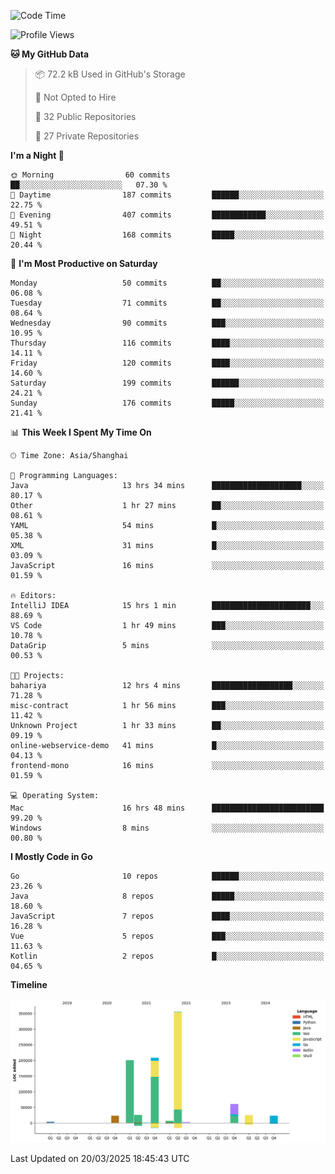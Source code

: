 <!--START_SECTION:waka-->
![Code Time](http://img.shields.io/badge/Code%20Time-4%2C044%20hrs%209%20mins-blue)

![Profile Views](http://img.shields.io/badge/Profile%20Views-0-blue)

**🐱 My GitHub Data** 

> 📦 72.2 kB Used in GitHub's Storage 
 > 
> 🚫 Not Opted to Hire
 > 
> 📜 32 Public Repositories 
 > 
> 🔑 27 Private Repositories 
 > 
**I'm a Night 🦉** 

```text
🌞 Morning                60 commits          ██░░░░░░░░░░░░░░░░░░░░░░░   07.30 % 
🌆 Daytime                187 commits         ██████░░░░░░░░░░░░░░░░░░░   22.75 % 
🌃 Evening                407 commits         ████████████░░░░░░░░░░░░░   49.51 % 
🌙 Night                  168 commits         █████░░░░░░░░░░░░░░░░░░░░   20.44 % 
```
📅 **I'm Most Productive on Saturday** 

```text
Monday                   50 commits          ██░░░░░░░░░░░░░░░░░░░░░░░   06.08 % 
Tuesday                  71 commits          ██░░░░░░░░░░░░░░░░░░░░░░░   08.64 % 
Wednesday                90 commits          ███░░░░░░░░░░░░░░░░░░░░░░   10.95 % 
Thursday                 116 commits         ████░░░░░░░░░░░░░░░░░░░░░   14.11 % 
Friday                   120 commits         ████░░░░░░░░░░░░░░░░░░░░░   14.60 % 
Saturday                 199 commits         ██████░░░░░░░░░░░░░░░░░░░   24.21 % 
Sunday                   176 commits         █████░░░░░░░░░░░░░░░░░░░░   21.41 % 
```


📊 **This Week I Spent My Time On** 

```text
🕑︎ Time Zone: Asia/Shanghai

💬 Programming Languages: 
Java                     13 hrs 34 mins      ████████████████████░░░░░   80.17 % 
Other                    1 hr 27 mins        ██░░░░░░░░░░░░░░░░░░░░░░░   08.61 % 
YAML                     54 mins             █░░░░░░░░░░░░░░░░░░░░░░░░   05.38 % 
XML                      31 mins             █░░░░░░░░░░░░░░░░░░░░░░░░   03.09 % 
JavaScript               16 mins             ░░░░░░░░░░░░░░░░░░░░░░░░░   01.59 % 

🔥 Editors: 
IntelliJ IDEA            15 hrs 1 min        ██████████████████████░░░   88.69 % 
VS Code                  1 hr 49 mins        ███░░░░░░░░░░░░░░░░░░░░░░   10.78 % 
DataGrip                 5 mins              ░░░░░░░░░░░░░░░░░░░░░░░░░   00.53 % 

🐱‍💻 Projects: 
bahariya                 12 hrs 4 mins       ██████████████████░░░░░░░   71.28 % 
misc-contract            1 hr 56 mins        ███░░░░░░░░░░░░░░░░░░░░░░   11.42 % 
Unknown Project          1 hr 33 mins        ██░░░░░░░░░░░░░░░░░░░░░░░   09.19 % 
online-webservice-demo   41 mins             █░░░░░░░░░░░░░░░░░░░░░░░░   04.13 % 
frontend-mono            16 mins             ░░░░░░░░░░░░░░░░░░░░░░░░░   01.59 % 

💻 Operating System: 
Mac                      16 hrs 48 mins      █████████████████████████   99.20 % 
Windows                  8 mins              ░░░░░░░░░░░░░░░░░░░░░░░░░   00.80 % 
```

**I Mostly Code in Go** 

```text
Go                       10 repos            ██████░░░░░░░░░░░░░░░░░░░   23.26 % 
Java                     8 repos             █████░░░░░░░░░░░░░░░░░░░░   18.60 % 
JavaScript               7 repos             ████░░░░░░░░░░░░░░░░░░░░░   16.28 % 
Vue                      5 repos             ███░░░░░░░░░░░░░░░░░░░░░░   11.63 % 
Kotlin                   2 repos             █░░░░░░░░░░░░░░░░░░░░░░░░   04.65 % 
```



**Timeline**

![Lines of Code chart](https://raw.githubusercontent.com/youtiaoguagua/youtiaoguagua/master/assets/bar_graph.png)


 Last Updated on 20/03/2025 18:45:43 UTC
<!--END_SECTION:waka-->